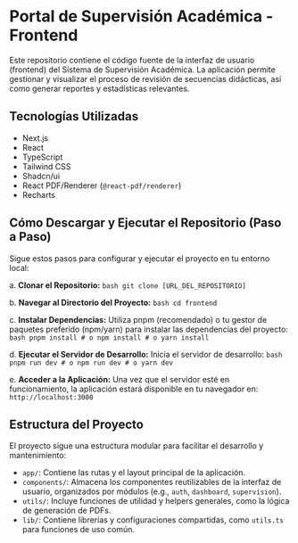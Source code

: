 # Portal de Supervisión Académica - Frontend

Este repositorio contiene el código fuente de la interfaz de usuario (frontend) del Sistema de Supervisión Académica. La aplicación permite gestionar y visualizar el proceso de revisión de secuencias didácticas, así como generar reportes y estadísticas relevantes.

## Tecnologías Utilizadas

*   Next.js
*   React
*   TypeScript
*   Tailwind CSS
*   Shadcn/ui
*   React PDF/Renderer (`@react-pdf/renderer`)
*   Recharts

## Cómo Descargar y Ejecutar el Repositorio (Paso a Paso)

Sigue estos pasos para configurar y ejecutar el proyecto en tu entorno local:

a.  **Clonar el Repositorio:**
    ```bash
    git clone [URL_DEL_REPOSITORIO]
    ```

b.  **Navegar al Directorio del Proyecto:**
    ```bash
    cd frontend
    ```

c.  **Instalar Dependencias:**
    Utiliza pnpm (recomendado) o tu gestor de paquetes preferido (npm/yarn) para instalar las dependencias del proyecto:
    ```bash
    pnpm install
    # o npm install
    # o yarn install
    ```

d.  **Ejecutar el Servidor de Desarrollo:**
    Inicia el servidor de desarrollo:
    ```bash
    pnpm run dev
    # o npm run dev
    # o yarn dev
    ```

e.  **Acceder a la Aplicación:**
    Una vez que el servidor esté en funcionamiento, la aplicación estará disponible en tu navegador en:
    ```
    http://localhost:3000
    ```

## Estructura del Proyecto

El proyecto sigue una estructura modular para facilitar el desarrollo y mantenimiento:

*   `app/`: Contiene las rutas y el layout principal de la aplicación.
*   `components/`: Almacena los componentes reutilizables de la interfaz de usuario, organizados por módulos (e.g., `auth`, `dashboard`, `supervision`).
*   `utils/`: Incluye funciones de utilidad y helpers generales, como la lógica de generación de PDFs.
*   `lib/`: Contiene librerías y configuraciones compartidas, como `utils.ts` para funciones de uso común.